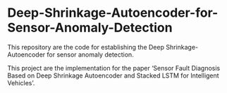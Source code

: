 # Deep-Shrinkage-Autoencoder-for-Sensor-Anomaly-Detection
This repository are the code for establishing the Deep Shrinkage-Autoencoder for sensor anomaly detection.

This project are the implementation for the paper ‘Sensor Fault Diagnosis Based on Deep Shrinkage Autoencoder and Stacked LSTM for Intelligent Vehicles’.
